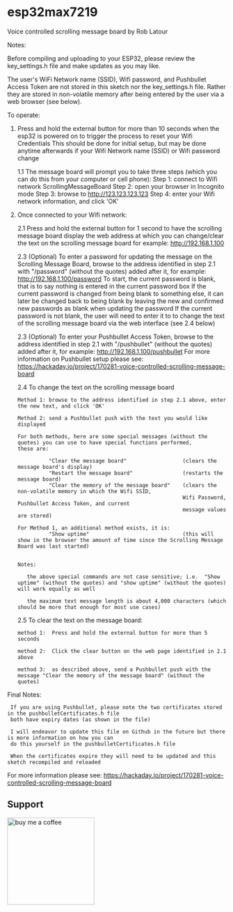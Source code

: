 # esp32max7219
Voice controlled scrolling message board
by Rob Latour

Notes:

   Before compiling and uploading to your ESP32, please review the key_settings.h file and make updates as you may like.

   The user's WiFi Network name (SSID), Wifi password, and Pushbullet Access Token are not stored in this sketch nor the key_settings.h file.
   Rather they are stored in non-volatile memory after being entered by the user via a web browser (see below).

To operate:

  1. Press and hold the external button for more than 10 seconds when the esp32 is powered on to trigger the process to reset your Wifi Credentials
     This should be done for initial setup, but may be done anytime afterwards if your Wifi Network name (SSID) or Wifi password change

     1.1 The message board will prompt you to take three steps (which you can do this from your computer or cell phone):
         Step 1:  connect to Wifi network ScrollingMessageBoard
	     Step 2:  open your browser in Incognito mode 
         Step 3:  browse to http://123.123.123.123
         Step 4:  enter your Wifi network information, and click 'OK'

  2. Once connected to your Wifi network:

     2.1 Press and hold the external button for 1 second to have the scrolling message board display the web address at which you can change/clear the text on the scrolling message board
         for example:  http://192.168.1.100

     2.3 (Optional) To enter a password for updating the message on the Scrolling Message Board, browse to the address identified in step 2.1 with "/password" (without the quotes) added after it,
         for example:  http://192.168.1.100/password
         To start, the current password is blank, that is to say nothing is entered in the current password box
         If the current password is changed from being blank to something else, it can later be changed back to being blank by leaving the new and confirmed new passwords as blank when updating the password
         If the current password is not blank, the user will need to enter it to to change the text of the scrolling message board via the web interface (see 2.4 below)

     2.3 (Optional) To enter your Pushbullet Access Token, browse to the address identified in step 2.1 with "/pushbullet" (without the quotes) added after it,
         for example:  http://192.168.1.100/pushbullet
         For more information on Pushbullet setup please see: https://hackaday.io/project/170281-voice-controlled-scrolling-message-board

     2.4 To change the text on the scrolling message board

         Method 1: browse to the address identified in step 2.1 above, enter the new text, and click 'OK'

         Method 2: send a Pushbullet push with the text you would like displayed

         For both methods, here are some special messages (without the quotes) you can use to have special functions performed, 
		 these are:

                   "Clear the message board"                  (clears the message board's display)
                   "Restart the message board"                (restarts the message board)
                   "Clear the memory of the message board"    (clears the non-volatile memory in which the Wifi SSID, 
				                                              Wifi Password, Pushbullet Access Token, and current
 															  message values are stored)
															  
         For Method 1, an additional method exists, it is:
                   "Show uptime"                              (this will show in the browser the amount of time since the Scrolling Message Board was last started)


         Notes: 

            the above special commands are not case sensitive; i.e.  "Show uptime" (without the quotes) and "show uptime" (without the quotes) will work equally as well

            the maximum text message length is about 4,000 characters (which should be more that enough for most use cases)

     2.5 To clear the text on the message board:

         method 1:  Press and hold the external button for more than 5 seconds

         method 2:  Click the clear button on the web page identified in 2.1 above

         method 3:  as described above, send a Pushbullet push with the message "Clear the memory of the message board" (without the quotes)


 Final Notes:

     If you are using Pushbullet, please note the two certificates stored in the pushbulletCertificates.h file
	 both have expiry dates (as shown in the file)

     I will endeavor to update this file on Github in the future but there is more information on how you can
	 do this yourself in the pushbulletCertificates.h file
	 
     When the certificates expire they will need to be updated and this sketch recompiled and reloaded


For more information please see:
https://hackaday.io/project/170281-voice-controlled-scrolling-message-board

## Support

[<img alt="buy me  a coffee" width="200px" src="https://cdn.buymeacoffee.com/buttons/v2/default-blue.png" />](https://www.buymeacoffee.com/roblatour)
